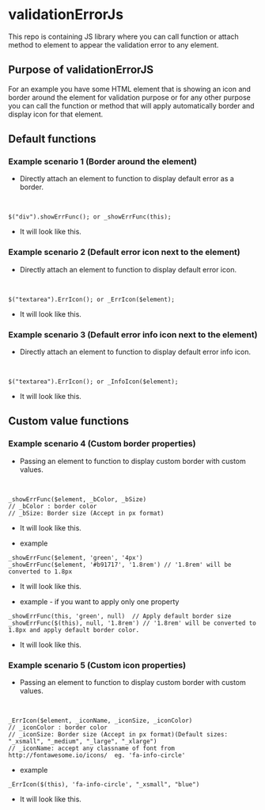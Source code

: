 # validationErrorJs
This repo is containing JS library where you can call function or attach method to element to appear the validation error to any element.
 <br />
## Purpose of validationErrorJS
For an example you have some HTML element that is showing an icon and border around the element for validation purpose or for any other purpose you can call the function or method that will apply automatically border and display icon for that element.

## Default functions

### Example scenario 1 (Border around the element)
 - Directly attach an element to function to display default error as a border.
 <br />
 
 ```
 $("div").showErrFunc(); or _showErrFunc(this);
 ```
 - It will look like this.
 
### Example scenario 2 (Default error icon next to the element)
 - Directly attach an element to function to display default error icon.
 <br />
 
 ```
 $("textarea").ErrIcon(); or _ErrIcon($element);
 ```
 - It will look like this.
  
### Example scenario 3 (Default error info icon next to the element)
 - Directly attach an element to function to display default error info icon.
 <br />
 
 ```
 $("textarea").ErrIcon(); or _InfoIcon($element);
 ```
 - It will look like this.

## Custom value functions

### Example scenario 4 (Custom border properties)
 - Passing an element to function to display custom border with custom values.
 <br />
 
 ```
 _showErrFunc($element, _bColor, _bSize) 
 // _bColor : border color
 // _bSize: Border size (Accept in px format)
 ```
 - It will look like this.

 - example 
  ```
  _showErrFunc($element, 'green', '4px') 
  _showErrFunc($element, '#b91717', '1.8rem') // '1.8rem' will be converted to 1.8px
  ```
 - It will look like this.
  
 - example - if you want to apply only one property
  ```
  _showErrFunc(this, 'green', null)  // Apply default border size
  _showErrFunc($(this), null, '1.8rem') // '1.8rem' will be converted to 1.8px and apply default border color.
  ```
 - It will look like this.

### Example scenario 5 (Custom icon properties)
 - Passing an element to function to display custom border with custom values.
 <br />
 
 ```
 _ErrIcon($element, _iconName, _iconSize, _iconColor)
 // _iconColor : border color
 // _iconSize: Border size (Accept in px format)(Default sizes: "_xsmall", "_medium", "_large", "_xlarge")
 // _iconName: accept any classname of font from http://fontawesome.io/icons/  eg. 'fa-info-circle'
 ```
 - example 
 
  ```
  _ErrIcon($(this), 'fa-info-circle', "_xsmall", "blue")
  ```
 - It will look like this.
